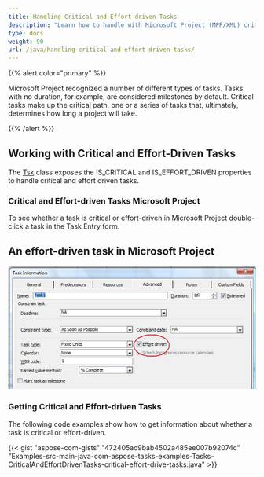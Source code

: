 ```yaml
---
title: Handling Critical and Effort-driven Tasks
description: "Learn how to handle with Microsoft Project (MPP/XML) critical and effort-driven tasks using Aspose.Tasks for Java."
type: docs
weight: 90
url: /java/handling-critical-and-effort-driven-tasks/
---
```


{{% alert color="primary" %}}

Microsoft Project recognized a number of different types of tasks. Tasks with no duration, for example, are considered milestones by default. Critical tasks make up the critical path, one or a series of tasks that, ultimately, determines how long a project will take.

{{% /alert %}}

## **Working with Critical and Effort-Driven Tasks**
The [Tsk](https://apireference.aspose.com/tasks/java/com.aspose.tasks/Tsk) class exposes the IS_CRITICAL and IS_EFFORT_DRIVEN properties to handle critical and effort driven tasks.

### **Critical and Effort-driven Tasks Microsoft Project**
To see whether a task is critical or effort-driven in Microsoft Project double-click a task in the Task Entry form.

## **An effort-driven task in Microsoft Project** 

![handling critical and effort driven tasks in Microsoft Project](handling-critical-and-effort-driven-tasks_1.png)

### **Getting Critical and Effort-driven Tasks**
The following code examples show how to get information about whether a task is critical or effort-driven.

{{< gist "aspose-com-gists" "472405ac9bab4502a485ee007b92074c" "Examples-src-main-java-com-aspose-tasks-examples-Tasks-CriticalAndEffortDrivenTasks-critical-effort-drive-tasks.java" >}}

